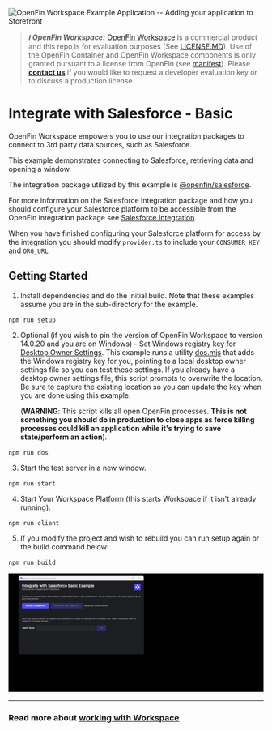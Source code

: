 ![OpenFin Workspace Example Application -- Adding your application to Storefront](../../assets/OpenFin-Workspace-Starter.png)

> **_:information_source: OpenFin Workspace:_** [OpenFin Workspace](https://www.openfin.co/workspace/) is a commercial product and this repo is for evaluation purposes (See [LICENSE.MD](LICENSE.MD)). Use of the OpenFin Container and OpenFin Workspace components is only granted pursuant to a license from OpenFin (see [manifest](public/manifest.fin.json)). Please [**contact us**](https://www.openfin.co/workspace/poc/) if you would like to request a developer evaluation key or to discuss a production license.

# Integrate with Salesforce - Basic

OpenFin Workspace empowers you to use our integration packages to connect to 3rd party data sources, such as Salesforce.

This example demonstrates connecting to Salesforce, retrieving data and opening a window.

The integration package utilized by this example is [@openfin/salesforce](https://www.npmjs.com/package/@openfin/salesforce).

For more information on the Salesforce integration package and how you should configure your Salesforce platform to be accessible from the OpenFin integration package see [Salesforce Integration](https://developers.openfin.co/of-docs/docs/salesforce-integration).

When you have finished configuring your Salesforce platform for access by the integration you should modify `provider.ts` to include your `CONSUMER_KEY` and `ORG_URL`

## Getting Started

1. Install dependencies and do the initial build. Note that these examples assume you are in the sub-directory for the example.

```shell
npm run setup
```

2. Optional (if you wish to pin the version of OpenFin Workspace to version 14.0.20 and you are on Windows) - Set Windows registry key for [Desktop Owner Settings](https://developers.openfin.co/docs/desktop-owner-settings).
   This example runs a utility [dos.mjs](./scripts/dos.mjs) that adds the Windows registry key for you, pointing to a local desktop owner
   settings file so you can test these settings. If you already have a desktop owner settings file, this script prompts to overwrite the location. Be sure to capture the existing location so you can update the key when you are done using this example.

   (**WARNING**: This script kills all open OpenFin processes. **This is not something you should do in production to close apps as force killing processes could kill an application while it's trying to save state/perform an action**).

```shell
npm run dos
```

3. Start the test server in a new window.

```shell
npm run start
```

4. Start Your Workspace Platform (this starts Workspace if it isn't already running).

```shell
npm run client
```

5. If you modify the project and wish to rebuild you can run setup again or the build command below:

```shell
npm run build
```

![Integrate with Salesforce](openfin-integrate-with-salesforce.gif)

---

### Read more about [working with Workspace](https://developers.openfin.co/of-docs/docs/overview-of-workspace)
